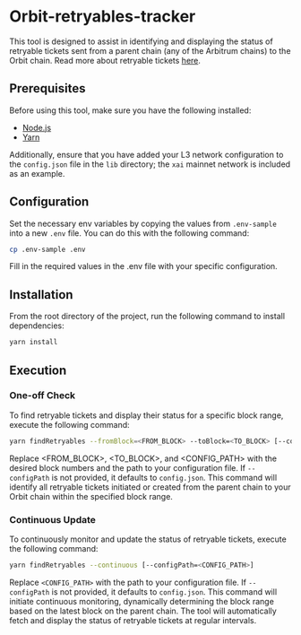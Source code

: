 # Orbit-retryables-tracker

This tool is designed to assist in identifying and displaying the status of retryable tickets sent from a parent chain (any of the Arbitrum chains) to the Orbit chain. Read more about retryable tickets [here](https://docs.arbitrum.io/arbos/l1-to-l2-messaging).

## Prerequisites

Before using this tool, make sure you have the following installed:

- [Node.js](https://nodejs.org/en)
- [Yarn](https://classic.yarnpkg.com/lang/en/docs/install/#mac-stable)

Additionally, ensure that you have added your L3 network configuration to the `config.json` file in the `lib` directory; the `xai` mainnet network is included as an example.

## Configuration

Set the necessary env variables by copying the values from `.env-sample` into a new `.env` file. You can do this with the following command:

```bash
cp .env-sample .env

```

Fill in the required values in the .env file with your specific configuration.

## Installation

From the root directory of the project, run the following command to install dependencies:

```bash
yarn install
```

## Execution

### One-off Check

To find retryable tickets and display their status for a specific block range, execute the following command:

```bash
yarn findRetryables --fromBlock=<FROM_BLOCK> --toBlock=<TO_BLOCK> [--configPath=<CONFIG_PATH>]
```

Replace <FROM_BLOCK>, <TO_BLOCK>, and <CONFIG_PATH> with the desired block numbers and the path to your configuration file. If `--configPath` is not provided, it defaults to `config.json`. This command will identify all retryable tickets initiated or created from the parent chain to your Orbit chain within the specified block range.

### Continuous Update

To continuously monitor and update the status of retryable tickets, execute the following command:

```bash
yarn findRetryables --continuous [--configPath=<CONFIG_PATH>]
```

Replace `<CONFIG_PATH>` with the path to your configuration file. If `--configPath` is not provided, it defaults to `config.json`. This command will initiate continuous monitoring, dynamically determining the block range based on the latest block on the parent chain. The tool will automatically fetch and display the status of retryable tickets at regular intervals.
